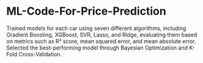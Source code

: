 # ML-Code-For-Price-Prediction
Trained  models for each car using seven different algorithms, including  Gradient Boosting, XGBoost, SVR, Lasso, and Ridge, evaluating  them based on metrics such as R² score, mean squared error, and  mean absolute error. Selected the best-performing model through  Bayesian Optimization and K-Fold Cross-Validation. 
